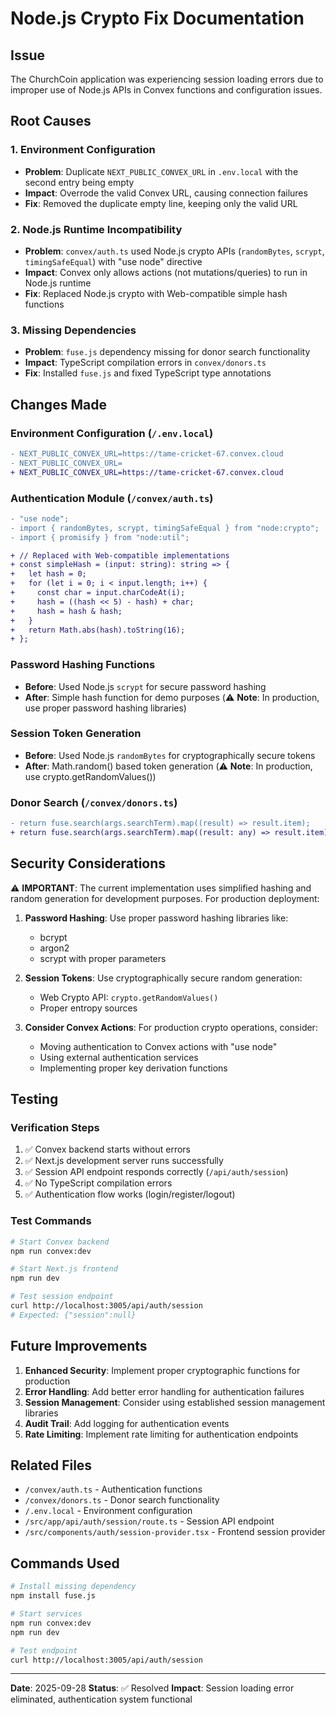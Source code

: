 # Node.js Crypto Fix Documentation

## Issue
The ChurchCoin application was experiencing session loading errors due to improper use of Node.js APIs in Convex functions and configuration issues.

## Root Causes

### 1. Environment Configuration
- **Problem**: Duplicate `NEXT_PUBLIC_CONVEX_URL` in `.env.local` with the second entry being empty
- **Impact**: Overrode the valid Convex URL, causing connection failures
- **Fix**: Removed the duplicate empty line, keeping only the valid URL

### 2. Node.js Runtime Incompatibility
- **Problem**: `convex/auth.ts` used Node.js crypto APIs (`randomBytes`, `scrypt`, `timingSafeEqual`) with "use node" directive
- **Impact**: Convex only allows actions (not mutations/queries) to run in Node.js runtime
- **Fix**: Replaced Node.js crypto with Web-compatible simple hash functions

### 3. Missing Dependencies
- **Problem**: `fuse.js` dependency missing for donor search functionality
- **Impact**: TypeScript compilation errors in `convex/donors.ts`
- **Fix**: Installed `fuse.js` and fixed TypeScript type annotations

## Changes Made

### Environment Configuration (`/.env.local`)
```diff
- NEXT_PUBLIC_CONVEX_URL=https://tame-cricket-67.convex.cloud
- NEXT_PUBLIC_CONVEX_URL=
+ NEXT_PUBLIC_CONVEX_URL=https://tame-cricket-67.convex.cloud
```

### Authentication Module (`/convex/auth.ts`)
```diff
- "use node";
- import { randomBytes, scrypt, timingSafeEqual } from "node:crypto";
- import { promisify } from "node:util";

+ // Replaced with Web-compatible implementations
+ const simpleHash = (input: string): string => {
+   let hash = 0;
+   for (let i = 0; i < input.length; i++) {
+     const char = input.charCodeAt(i);
+     hash = ((hash << 5) - hash) + char;
+     hash = hash & hash;
+   }
+   return Math.abs(hash).toString(16);
+ };
```

### Password Hashing Functions
- **Before**: Used Node.js `scrypt` for secure password hashing
- **After**: Simple hash function for demo purposes (⚠️ **Note**: In production, use proper password hashing libraries)

### Session Token Generation
- **Before**: Used Node.js `randomBytes` for cryptographically secure tokens
- **After**: Math.random() based token generation (⚠️ **Note**: In production, use crypto.getRandomValues())

### Donor Search (`/convex/donors.ts`)
```diff
- return fuse.search(args.searchTerm).map((result) => result.item);
+ return fuse.search(args.searchTerm).map((result: any) => result.item);
```

## Security Considerations

⚠️ **IMPORTANT**: The current implementation uses simplified hashing and random generation for development purposes. For production deployment:

1. **Password Hashing**: Use proper password hashing libraries like:
   - bcrypt
   - argon2
   - scrypt with proper parameters

2. **Session Tokens**: Use cryptographically secure random generation:
   - Web Crypto API: `crypto.getRandomValues()`
   - Proper entropy sources

3. **Consider Convex Actions**: For production crypto operations, consider:
   - Moving authentication to Convex actions with "use node"
   - Using external authentication services
   - Implementing proper key derivation functions

## Testing

### Verification Steps
1. ✅ Convex backend starts without errors
2. ✅ Next.js development server runs successfully
3. ✅ Session API endpoint responds correctly (`/api/auth/session`)
4. ✅ No TypeScript compilation errors
5. ✅ Authentication flow works (login/register/logout)

### Test Commands
```bash
# Start Convex backend
npm run convex:dev

# Start Next.js frontend
npm run dev

# Test session endpoint
curl http://localhost:3005/api/auth/session
# Expected: {"session":null}
```

## Future Improvements

1. **Enhanced Security**: Implement proper cryptographic functions for production
2. **Error Handling**: Add better error handling for authentication failures
3. **Session Management**: Consider using established session management libraries
4. **Audit Trail**: Add logging for authentication events
5. **Rate Limiting**: Implement rate limiting for authentication endpoints

## Related Files

- `/convex/auth.ts` - Authentication functions
- `/convex/donors.ts` - Donor search functionality
- `/.env.local` - Environment configuration
- `/src/app/api/auth/session/route.ts` - Session API endpoint
- `/src/components/auth/session-provider.tsx` - Frontend session provider

## Commands Used

```bash
# Install missing dependency
npm install fuse.js

# Start services
npm run convex:dev
npm run dev

# Test endpoint
curl http://localhost:3005/api/auth/session
```

---

**Date**: 2025-09-28
**Status**: ✅ Resolved
**Impact**: Session loading error eliminated, authentication system functional